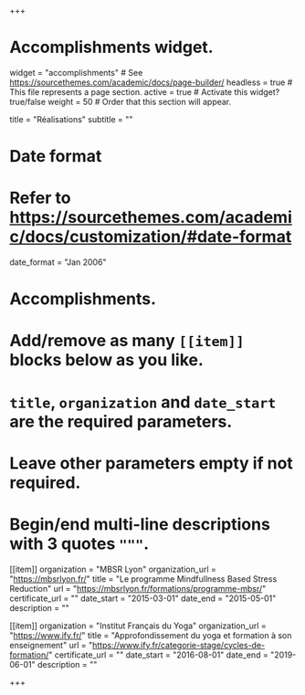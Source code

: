 +++
# Accomplishments widget.
widget = "accomplishments"  # See https://sourcethemes.com/academic/docs/page-builder/
headless = true  # This file represents a page section.
active = true  # Activate this widget? true/false
weight = 50  # Order that this section will appear.

title = "Réalisations"
subtitle = ""

# Date format
#   Refer to https://sourcethemes.com/academic/docs/customization/#date-format
date_format = "Jan 2006"

# Accomplishments.
#   Add/remove as many `[[item]]` blocks below as you like.
#   `title`, `organization` and `date_start` are the required parameters.
#   Leave other parameters empty if not required.
#   Begin/end multi-line descriptions with 3 quotes `"""`.

[[item]]
  organization = "MBSR Lyon"
  organization_url = "https://mbsrlyon.fr/"
  title = "Le programme Mindfullness Based Stress Reduction"
  url = "https://mbsrlyon.fr/formations/programme-mbsr/"
  certificate_url = ""
  date_start = "2015-03-01"
  date_end = "2015-05-01"
  description = ""

[[item]]
  organization = "Institut Français du Yoga"
  organization_url = "https://www.ify.fr/"
  title = "Approfondissement du yoga et formation à son enseignement"
  url = "https://www.ify.fr/categorie-stage/cycles-de-formation/"
  certificate_url = ""
  date_start = "2016-08-01"
  date_end = "2019-06-01"
  description = ""

+++
